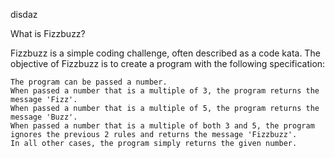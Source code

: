 disdaz

What is Fizzbuzz?

Fizzbuzz is a simple coding challenge, often described as a code kata. The objective of Fizzbuzz is to create a program with the following specification:

    The program can be passed a number.
    When passed a number that is a multiple of 3, the program returns the message 'Fizz'.
    When passed a number that is a multiple of 5, the program returns the message 'Buzz'.
    When passed a number that is a multiple of both 3 and 5, the program ignores the previous 2 rules and returns the message 'Fizzbuzz'.
    In all other cases, the program simply returns the given number.

